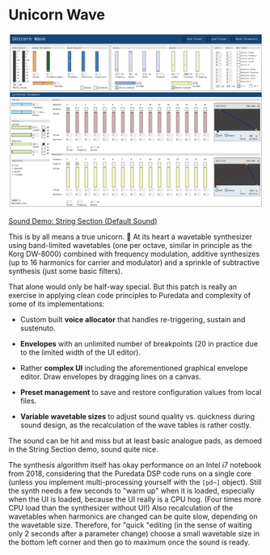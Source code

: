 Unicorn Wave
============

<img src="Screenshots/String%20Section%20(Default%20Sound).png?raw=true" alt="Screenshot">

<a href="Demos/String%20Section%20(Default%20Sound).mp3?raw=true">Sound Demo: String Section (Default Sound)</a>

This is by all means a true unicorn. 🦄 At its heart a wavetable synthesizer
using band-limited wavetables (one per octave, similar in principle as the
Korg DW-8000) combined with frequency modulation, additive synthesizes (up
to 16 harmonics for carrier and modulator) and a sprinkle of subtractive synthesis
(just some basic filters).

That alone would only be half-way special. But this patch is really an exercise
in applying clean code principles to Puredata and complexity of some of its
implementations:

 * Custom built **voice allocator** that handles re-triggering, sustain and sustenuto.

 * **Envelopes** with an unlimited number of breakpoints (20 in practice due to the
   limited width of the UI editor).

 * Rather **complex UI** including the aforementioned graphical envelope editor.
   Draw envelopes by dragging lines on a canvas.

 * **Preset management** to save and restore configuration values from local files.

 * **Variable wavetable sizes** to adjust sound quality vs. quickness during sound
   design, as the recalculation of the wave tables is rather costly.

The sound can be hit and miss but at least basic analogue pads, as demoed in
the String Section demo, sound quite nice.

The synthesis algorithm itself has okay performance on an Intel i7 notebook
from 2018, considering that the Puredata DSP code runs on a single core (unless
you implement multi-processing yourself with the `[pd~]` object). Still the
synth needs a few seconds to "warm up" when it is loaded, especially when the
UI is loaded, because the UI really is a CPU hog. (Four times more CPU load
than the synthesizer without UI!) Also recalculation of the wavetables when
harmonics are changed can be quite slow, depending on the wavetable size.
Therefore, for "quick "editing (in the sense of waiting only 2 seconds after
a parameter change) choose a small wavetable size in the bottom left corner
and then go to maximum once the sound is ready.
